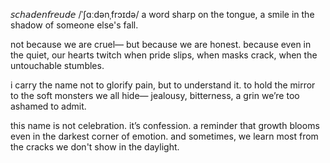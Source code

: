 𝘴𝘤𝘩𝘢𝘥𝘦𝘯𝘧𝘳𝘦𝘶𝘥𝘦
/ˈʃɑːdənˌfrɔɪdə/
a word sharp on the tongue,
a smile in the shadow of someone else's fall.

not because we are cruel—
but because we are honest.
because even in the quiet,
our hearts twitch when pride slips,
when masks crack,
when the untouchable stumbles.

i carry the name not to glorify pain,
but to understand it.
to hold the mirror to the soft monsters we all hide—
jealousy, bitterness,
a grin we’re too ashamed to admit.

this name is not celebration.
it’s confession.
a reminder that growth blooms
even in the darkest corner of emotion.
and sometimes,
we learn most
from the cracks we don't show in the daylight.
